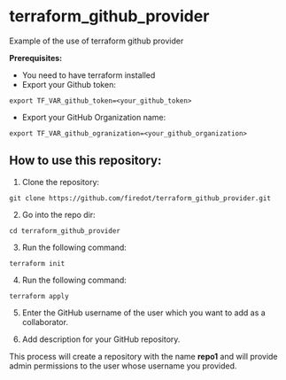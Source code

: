 # terraform_github_provider
Example of the use of terraform github provider


**Prerequisites:**

 * You need to have terraform installed
 * Export your Github token: 

 ```
 export TF_VAR_github_token=<your_github_token>
 ```
 
 * Export your GitHub Organization name: 

 ```
 export TF_VAR_github_ogranization=<your_github_organization>
 ```



## How to use this repository: 

1. Clone the repository: 

```
git clone https://github.com/firedot/terraform_github_provider.git
```
2. Go into the repo dir: 

```
cd terraform_github_provider
```
3. Run the following command: 

```
terraform init
```
4. Run the following command: 

```
terraform apply
```
5. Enter the GitHub username of the user which you want to add as a collaborator. 

6. Add description for your GitHub repository. 

 This process will  create a repository with the name **repo1**  and will provide admin permissions to the user whose username you provided. 
